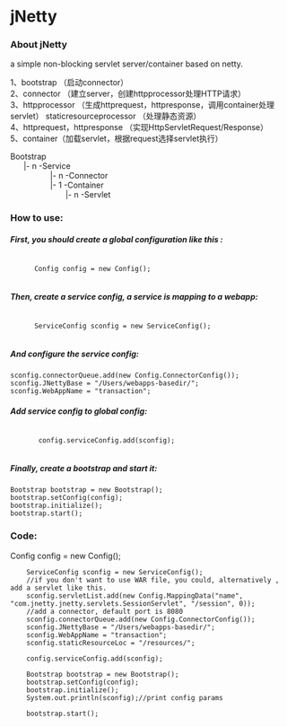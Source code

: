 # jNetty
<h3>About jNetty</h3>
a simple non-blocking servlet server/container based on netty.

1、bootstrap （启动connector）</br>
2、connector （建立server，创建httpprocessor处理HTTP请求）</br>
3、httpprocessor （生成httprequest，httpresponse，调用container处理servlet） 
   staticresourceprocessor （处理静态资源）</br>
4、httprequest，httpresponse （实现HttpServletRequest/Response）</br>
5、container（加载servlet，根据request选择servlet执行）</br>

Bootstrap </br>
&nbsp;&nbsp;&nbsp;&nbsp;&nbsp;&nbsp;|- n -Service </br>
&nbsp;&nbsp;&nbsp;&nbsp;&nbsp;&nbsp;&nbsp;&nbsp;&nbsp;&nbsp;&nbsp;&nbsp;&nbsp;&nbsp;&nbsp;&nbsp;&nbsp;&nbsp;|- n -Connector </br>
&nbsp;&nbsp;&nbsp;&nbsp;&nbsp;&nbsp;&nbsp;&nbsp;&nbsp;&nbsp;&nbsp;&nbsp;&nbsp;&nbsp;&nbsp;&nbsp;&nbsp;&nbsp;|- 1 -Container </br>
&nbsp;&nbsp;&nbsp;&nbsp;&nbsp;&nbsp;&nbsp;&nbsp;&nbsp;&nbsp;&nbsp;&nbsp;&nbsp;&nbsp;&nbsp;&nbsp;&nbsp;&nbsp;&nbsp;&nbsp;&nbsp;&nbsp;&nbsp;&nbsp;&nbsp;|- n -Servlet </br>

<h3>How to use: </h3>
   <h5>First, you should create a global configuration like this :</h5>
   <code>
      Config config = new Config();
   </code></br>
   <h5>Then, create a service config, a service is mapping to a webapp:</h5>
   <code>
      ServiceConfig sconfig = new ServiceConfig();
   </code>
   <h5>And configure the service config:</h5>
   <code>sconfig.connectorQueue.add(new Config.ConnectorConfig());</code></br>
   <code>sconfig.JNettyBase = "/Users/webapps-basedir/";</code></br>
<code>sconfig.WebAppName = "transaction";</code></br>
	<h5>Add service config to global config:</h5>
	<code>
	   config.serviceConfig.add(sconfig);
	</code>
	<h5>Finally, create a bootstrap and start it:</h5>
	   <code>Bootstrap bootstrap = new Bootstrap();</code></br>
	   <code>bootstrap.setConfig(config);</code></br>
	   <code>bootstrap.initialize();</code></br>
	   <code>bootstrap.start();</code></br>
<h3>Code:</h3>
		Config config = new Config();
		
		ServiceConfig sconfig = new ServiceConfig();
		//if you don't want to use WAR file, you could, alternatively , add a servlet like this.
		sconfig.servletList.add(new Config.MappingData("name", "com.jnetty.jnetty.servlets.SessionServlet", "/session", 0));
		//add a connector, default port is 8080
		sconfig.connectorQueue.add(new Config.ConnectorConfig());
		sconfig.JNettyBase = "/Users/webapps-basedir/";
		sconfig.WebAppName = "transaction";
		sconfig.staticResourceLoc = "/resources/";
		
		config.serviceConfig.add(sconfig);
		
		Bootstrap bootstrap = new Bootstrap();
		bootstrap.setConfig(config);
		bootstrap.initialize();
		System.out.println(sconfig);//print config params

		bootstrap.start();
